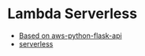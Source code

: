 # Lambda Serverless

* [Based on aws-python-flask-api](https://github.com/serverless/examples/tree/v3/aws-python-flask-api)
* [serverless](https://www.serverless.com/)
